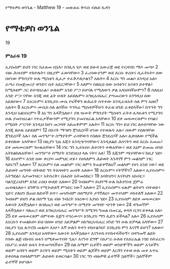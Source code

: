 ﻿
የማቴዎስ ወንጌል - Matthew 19 - መጽሐፍ ቅዱስ ብሉይ ኪዳን
# የማቴዎስ ወንጌል
19
### ምዕራፍ 19
 ኢየሱስም ይህን ነገር ከፈጸመ በኋላ፥ ከገሊላ ሄዶ ወደ ይሁዳ አውራጃ ወደ ዮርዳኖስ ማዶ መጣ።
2  ብዙ ሕዝብም ተከተሉት፥ በዚያም ፈወሳቸው።
3  ፈሪሳውያንም ወደ እርሱ ቀረቡና ሲፈትኑት። ሰው በሆነው ምክንያት ሁሉ ሚስቱን ሊፈታ ተፈቅዶለታልን? አሉት።
4  እርሱ ግን መልሶ እንዲህ አለ። ፈጣሪ በመጀመሪያ ወንድና ሴት አደረጋቸው፥
5  አለም። ስለዚህ ሰው አባቱንና እናቱን ይተዋል፥ ከሚስቱም ጋር ይተባበራል፥ ሁለቱም አንድ ሥጋ ይሆናሉ የሚለውን ቃል አላነበባችሁምን?
6  ስለዚህ አንድ ሥጋ ናቸው እንጂ ወደ ፊት ሁለት አይደሉም። እግዚአብሔር ያጣመረውን እንግዲህ ሰው አይለየው።
7  እነርሱም። እንኪያስ ሙሴ የፍችዋን ጽሕፈት ሰጥተው እንዲፈቱአት ስለ ምን አዘዘ? አሉት።
8  እርሱም። ሙሴስ ስለ ልባችሁ ጥንካሬ ሚስቶቻችሁን ትፈቱ ዘንድ ፈቀደላችሁ፤ ከጥንት ግን እንዲህ አልነበረም።
9  እኔ ግን እላችኋለሁ፥ ያለ ዝሙት ምክንያት ሚስቱን ፈትቶ ሌላዪቱን የሚያገባ ሁሉ ያመነዝራል፥ የተፈታችውንም የሚያገባ ያመነዝራል አላቸው።
10  ደቀ መዛሙርቱም። የባልና የሚስት ሥርዓት እንዲህ ከሆነ መጋባት አይጠቅምም አሉት።
11  እርሱ ግን። ይህ ነገር ለተሰጣቸው ነው እንጂ ለሁሉ አይደለም፤
12  በእናት ማኅፀን ጃንደረቦች ሆነው የተወለዱ አሉ፥ ሰውም የሰለባቸው ጃንደረቦች አሉ፥ ስለ መንግሥተ ሰማያትም ራሳቸውን የሰለቡ ጃንደረቦች አሉ። ሊቀበለው የሚችል ይቀበለው አላቸው።
13  በዚያን ጊዜ እጁን እንዲጭንባቸውና እንዲጸልይ ሕፃናትን ወደ እርሱ አመጡ፤ ደቀ መዛሙርቱም ገሠጹአቸው።
14  ነገር ግን ኢየሱስ። ሕፃናትን ተዉአቸው፥ ወደ እኔም ይመጡ ዘንድ አትከልክሉአቸው፤ መንግሥተ ሰማያት እንደነዚህ ላሉ ናትና አለ፤
15  እጁንም ጫነባቸውና ከዚያ ሄደ።
16  እነሆም፥ አንድ ሰው ቀርቦ። መምህር ሆይ፥ የዘላለምን ሕይወት እንዳገኝ ምን መልካም ነገር ላድርግ? አለው።
17  እርሱም። ስለ መልካም ነገር ለምን ትጠይቀኛለህ? መልካም የሆነ አንድ ነው፤ ወደ ሕይወት መግባት ብትወድ ግን ትእዛዛትን ጠብቅ አለው።
18  እርሱም። የትኞችን? አለው። ኢየሱስም። አትግደል፥ አታመንዝር፥ አትስረቅ፥ በሐሰት አትመስክር፥
19  አባትህንና እናትህን አክብር፥ ባልንጀራህንም እንደ ራስህ ውደድ አለው።
20  ጐበዙም። ይህንማ ሁሉ ከሕፃንነቴ ጀምሬ ጠብቄአለሁ፥ ደግሞስ የሚጐድለኝ ምንድር ነው? አለው።
21  ኢየሱስም። ፍጹም ልትሆን ብትወድ፥ ሂድና ያለህን ሸጠህ ለድሆች ስጥ፥ መዝገብም በሰማያት ታገኛለህ፥ መጥተህም ተከተለኝ አለው።
22  ጐበዙም ይህን ቃል በሰማ ጊዜ ብዙ ንብረት ነበረውና እያዘነ ሄደ።
23  ኢየሱስም ለደቀ መዛሙርቱ። እውነት እላችኋለሁ፥ ለባለጠጋ ወደ መንግሥተ ሰማያት መግባት ጭንቅ ነው።
24  ዳግመኛም እላችኋለሁ፥ ባለጠጋ ወደ እግዚአብሔር መንግሥት ከሚገባ ግመል በመርፌ ቀዳዳ ቢገባ ይቀላል አለ።
25  ደቀ መዛሙርቱም ሰምተው እጅግ ተገረሙና። እንኪያስ ማን ሊድን ይችላል? አሉ።
26  ኢየሱስም እነርሱን ተመልክቶ። ይህ በሰው ዘንድ አይቻልም በእግዚአብሔር ዘንድ ግን ሁሉ ይቻላል አላቸው።
27  በዚያን ጊዜ ጴጥሮስ መልሶ። እነሆ፥ እኛ ሁሉን ትተን ተከተልንህ፤ እንኪያስ ምን እናገኝ ይሆን? አለው።
28  ኢየሱስም እንዲህ አላቸው። እውነት እላችኋለሁ፥ እናንተስ የተከተላችሁኝ፥ በዳግመኛ ልደት የሰው ልጅ በክብሩ ዙፋን በሚቀመጥበት ጊዜ፥ እናንተ ደግሞ በአሥራ ሁለቱ የእስራኤል ነገድ ስትፈርዱ በአሥራ ሁለት ዙፋን ትቀመጣላችሁ።
29  ስለ ስሜም ቤቶችን ወይም ወንድሞችን ወይም እኅቶችን ወይም አባትን ወይም እናትን ወይም ሚስትን ወይም ልጆችን ወይም እርሻን የተወ ሁሉ መቶ እጥፍ ይቀበላል የዘላለምንም ሕይወት ይወርሳል።
30  ነገር ግን ብዙዎቹ ፊተኞች ኋለኞች፥ ኋለኞችም ፊተኞች ይሆናሉ። 
